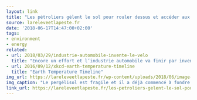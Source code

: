 ```yaml
---
layout: link
title: "Les pétroliers gèlent le sol pour rouler dessus et accéder aux pipelines"
source: lareleveetlapeste.fr
date: '2018-06-17T14:47:00+02:00'
tags:
- environment
- energy
related:
- url: 2018/03/29/industrie-automobile-invente-le-velo
  title: "Encore un effort et l’industrie automobile va finir par inventer le vélo"
- url: 2016/09/12/xkcd-earth-temperature-timeline
  title: "Earth Temperature Timeline"
img_url: https://lareleveetlapeste.fr/wp-content/uploads/2018/06/image-90-1.jpg
img_caption: "Le pergélisol est fragile et il a déjà commencé à fondre. En Alaska, les groupes pétroliers empruntent ses routes de glace pour déplacer les équipements massifs nécessaires à l’extraction de pétrole…"
link_url: https://lareleveetlapeste.fr/les-petroliers-gelent-le-sol-pour-rouler-dessus-et-acceder-aux-pipelines/
---
```

